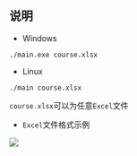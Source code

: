 ## 说明
* Windows

```
./main.exe course.xlsx
```
* Linux

```
./main course.xlsx
```
`course.xlsx`可以为任意`Excel`文件

* `Excel`文件格式示例

![](https://z3.ax1x.com/2021/09/13/4C6h1s.png)